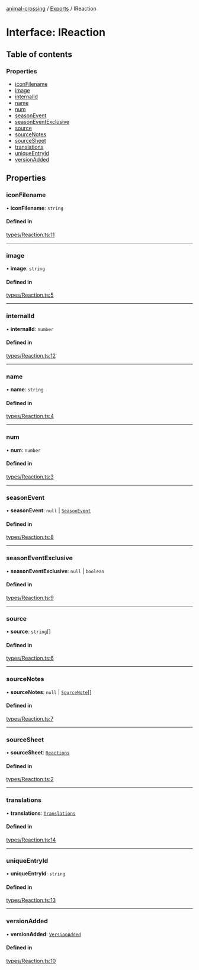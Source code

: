 [animal-crossing](../README.md) / [Exports](../modules.md) / IReaction

# Interface: IReaction

## Table of contents

### Properties

- [iconFilename](IReaction.md#iconfilename)
- [image](IReaction.md#image)
- [internalId](IReaction.md#internalid)
- [name](IReaction.md#name)
- [num](IReaction.md#num)
- [seasonEvent](IReaction.md#seasonevent)
- [seasonEventExclusive](IReaction.md#seasoneventexclusive)
- [source](IReaction.md#source)
- [sourceNotes](IReaction.md#sourcenotes)
- [sourceSheet](IReaction.md#sourcesheet)
- [translations](IReaction.md#translations)
- [uniqueEntryId](IReaction.md#uniqueentryid)
- [versionAdded](IReaction.md#versionadded)

## Properties

### iconFilename

• **iconFilename**: `string`

#### Defined in

[types/Reaction.ts:11](https://github.com/Norviah/animal-crossing/blob/d6e407b/module/types/Reaction.ts#L11)

___

### image

• **image**: `string`

#### Defined in

[types/Reaction.ts:5](https://github.com/Norviah/animal-crossing/blob/d6e407b/module/types/Reaction.ts#L5)

___

### internalId

• **internalId**: `number`

#### Defined in

[types/Reaction.ts:12](https://github.com/Norviah/animal-crossing/blob/d6e407b/module/types/Reaction.ts#L12)

___

### name

• **name**: `string`

#### Defined in

[types/Reaction.ts:4](https://github.com/Norviah/animal-crossing/blob/d6e407b/module/types/Reaction.ts#L4)

___

### num

• **num**: `number`

#### Defined in

[types/Reaction.ts:3](https://github.com/Norviah/animal-crossing/blob/d6e407b/module/types/Reaction.ts#L3)

___

### seasonEvent

• **seasonEvent**: ``null`` \| [`SeasonEvent`](../enums/internal_.SeasonEvent.md)

#### Defined in

[types/Reaction.ts:8](https://github.com/Norviah/animal-crossing/blob/d6e407b/module/types/Reaction.ts#L8)

___

### seasonEventExclusive

• **seasonEventExclusive**: ``null`` \| `boolean`

#### Defined in

[types/Reaction.ts:9](https://github.com/Norviah/animal-crossing/blob/d6e407b/module/types/Reaction.ts#L9)

___

### source

• **source**: `string`[]

#### Defined in

[types/Reaction.ts:6](https://github.com/Norviah/animal-crossing/blob/d6e407b/module/types/Reaction.ts#L6)

___

### sourceNotes

• **sourceNotes**: ``null`` \| [`SourceNote`](../enums/internal_.SourceNote.md)[]

#### Defined in

[types/Reaction.ts:7](https://github.com/Norviah/animal-crossing/blob/d6e407b/module/types/Reaction.ts#L7)

___

### sourceSheet

• **sourceSheet**: [`Reactions`](../modules/internal_.md#reactions)

#### Defined in

[types/Reaction.ts:2](https://github.com/Norviah/animal-crossing/blob/d6e407b/module/types/Reaction.ts#L2)

___

### translations

• **translations**: [`Translations`](internal_.Translations-3.md)

#### Defined in

[types/Reaction.ts:14](https://github.com/Norviah/animal-crossing/blob/d6e407b/module/types/Reaction.ts#L14)

___

### uniqueEntryId

• **uniqueEntryId**: `string`

#### Defined in

[types/Reaction.ts:13](https://github.com/Norviah/animal-crossing/blob/d6e407b/module/types/Reaction.ts#L13)

___

### versionAdded

• **versionAdded**: [`VersionAdded`](../enums/internal_.VersionAdded-3.md)

#### Defined in

[types/Reaction.ts:10](https://github.com/Norviah/animal-crossing/blob/d6e407b/module/types/Reaction.ts#L10)
